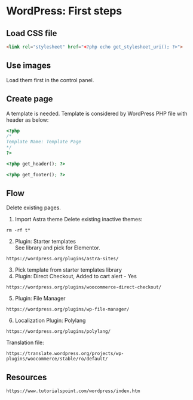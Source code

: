 # WordPress: First steps
## Load CSS file
```html
<link rel="stylesheet" href="<?php echo get_stylesheet_uri(); ?>">
```
## Use images
Load them first in the control panel.
## Create page 
A template is needed. Template is considered by WordPress PHP file with header as below:
```php
<?php
/*
Template Name: Template Page
*/
?>

<?php get_header(); ?>

<?php get_footer(); ?>
```
## Flow
Delete existing pages.
1. Import Astra theme
Delete existing inactive themes:
```
rm -rf t*
```
2. Plugin: Starter templates<br/>
See library and pick for Elementor.
```
https://wordpress.org/plugins/astra-sites/
```
3. Pick template from starter templates library
4. Plugin: Direct Checkout, Added to cart alert - Yes
```
https://wordpress.org/plugins/woocommerce-direct-checkout/
```
5. Plugin: File Manager
```
https://wordpress.org/plugins/wp-file-manager/
```
6. Localization
Plugin: Polylang
```
https://wordpress.org/plugins/polylang/
```
Translation file:
```
https://translate.wordpress.org/projects/wp-plugins/woocommerce/stable/ro/default/
```

## Resources
```
https://www.tutorialspoint.com/wordpress/index.htm
```
